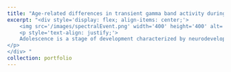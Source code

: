 ```yaml
---
title: "Age-related differences in transient gamma band activity during working memory maintenance through adolescence"
excerpt: "<div style='display: flex; align-items: center;'>
    <img src='/images/spectralEvent.png' width='400' height='400' alt='SNR Age Plots' style='margin-right: 10px;'>
    <p style='text-align: justify;'>
    Adolescence is a stage of development characterized by neurodevelopmental specialization of cognitive processes. In particular, working memory (WM) continues to improve through adolescence, with increases in response accuracy and decreases in response latency continuing well into the twenties. Human electroencephalogram (EEG) studies indicate that gamma oscillations (35–65 Hz) during the WM delay period support the maintenance of mnemonic information guiding subsequent goal-driven behavior. Importantly, recent electrophysiological studies have shown that gamma events, more so than sustained activity, may underlie WM maintenance during the delay period. However, developmental differences in gamma events during WM have not been studied. Here, we used EEG in conjunction with a novel spectral event processing approach to investigate age-related differences in transient gamma band activity during a memory guided saccade (MGS) task in 164 10- to 30-year-olds. 
</p>
</div> "
collection: portfolio
---
```

